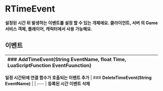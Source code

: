 # **RTimeEvent**

 **설정된 시간 뒤 발생하는 이벤트를 설정 할 수 있는 개체에요. 클라이언트, 서버 의 Game 서비스 객체, 플레이어, 캐릭터에서 사용 가능해요.** 
## **이벤트**

| ### **AddTimeEvent(String EventName, float Time, LuaScriptFunction EventFuunction)** |
| :--- |
 **일정 시간뒤에 연결 함수가 호출되는 이벤트 추가** 
| ### **DeleteTimeEvent(String EventName)** |
| :--- |
 **등록된 시간 이벤트 삭제** 
